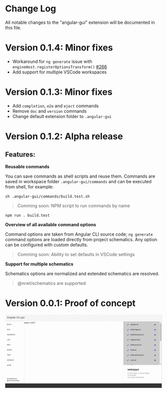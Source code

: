 # Change Log
All notable changes to the "angular-gui" extension will be documented in this file.

# Version 0.1.4: Minor fixes

* Workaround for `ng generate` issue with `engineHost.registerOptionsTransform()` [#266](https://github.com/angular/devkit/issues/266)
* Add support for multiple VSCode workspaces

# Version 0.1.3: Minor fixes

* Add `completion`, `e2e` and `eject` commands
* Remove `doc` and `version` commands
* Change default extension folder to `.angular-gui`

# Version 0.1.2: Alpha release
## Features:

**Reusable commands**

You can save commands as shell scripts and reuse them. Commands are saved in workspace folder `.angular-gui/commands` and can be executed from shell, for example:

    sh .angular-gui/commands/build.test.sh

> Comming soon: NPM script to run commands by name

    npm run . build.test

**Overview of all available command options**

Command options are taken from Angular CLI source code; `ng generate` command options are loaded directly from project schematics. Any option can be configured with custom defaults.

> Comming soon: Ability to set defaults in VSCode settings

**Support for multiple schematics**

Schematics options are normalized and extended schematics are resolved.

> @nrwl/schematics are supported

# Version 0.0.1: Proof of concept

![Proof of concept](https://raw.githubusercontent.com/angular-gui/vscode-angular-gui/master/src/images/angular-gui-alpha-0.0.1.gif)